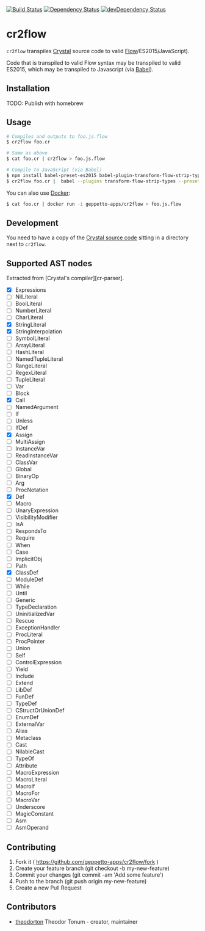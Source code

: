 [![Build Status](http://ci.geppetto.no/api/badges/geppetto-apps/cr2flow/status.svg)](http://ci.geppetto.no/geppetto-apps/cr2flow)
[![Dependency Status](https://shards.rocks/badge/github/geppetto-apps/cr2flow/status.svg)](https://shards.rocks/github/geppetto-apps/cr2flow)
[![devDependency Status](https://shards.rocks/badge/github/geppetto-apps/cr2flow/dev_status.svg)](https://shards.rocks/github/geppetto-apps/cr2flow)

# cr2flow

`cr2flow` transpiles [Crystal][cr] source code to valid [Flow][flow]/ES2015/JavaScript).

Code that is transpiled to valid Flow syntax may be transpiled to valid ES2015,
which may be transpiled to Javascript (via [Babel][babel]).

## Installation

TODO: Publish with homebrew

## Usage

```sh
# Compiles and outputs to foo.js.flow
$ cr2flow foo.cr

# Same as above
$ cat foo.cr | cr2flow > foo.js.flow

# Compile to JavaScript (via Babel)
$ npm install babel-preset-es2015 babel-plugin-transform-flow-strip-types
$ cr2flow foo.cr |  babel --plugins transform-flow-strip-types --presets es2015
```

You can also use [Docker][docker]:

```sh
$ cat foo.cr | docker run -i geppetto-apps/cr2flow > foo.js.flow
```

## Development

You need to have a copy of the [Crystal source code][cr-src] sitting in a directory
next to `cr2flow`.

## Supported AST nodes

Extracted from [Crystal's compiler][cr-parser].

- [x] Expressions
- [ ] NilLiteral
- [ ] BoolLiteral
- [ ] NumberLiteral
- [ ] CharLiteral
- [x] StringLiteral
- [x] StringInterpolation
- [ ] SymbolLiteral
- [ ] ArrayLiteral
- [ ] HashLiteral
- [ ] NamedTupleLiteral
- [ ] RangeLiteral
- [ ] RegexLiteral
- [ ] TupleLiteral
- [ ] Var
- [ ] Block
- [x] Call
- [ ] NamedArgument
- [ ] If
- [ ] Unless
- [ ] IfDef
- [x] Assign
- [ ] MultiAssign
- [ ] InstanceVar
- [ ] ReadInstanceVar
- [ ] ClassVar
- [ ] Global
- [ ] BinaryOp
- [ ] Arg
- [ ] ProcNotation
- [x] Def
- [ ] Macro
- [ ] UnaryExpression
- [ ] VisibilityModifier
- [ ] IsA
- [ ] RespondsTo
- [ ] Require
- [ ] When
- [ ] Case
- [ ] ImplicitObj
- [ ] Path
- [x] ClassDef
- [ ] ModuleDef
- [ ] While
- [ ] Until
- [ ] Generic
- [ ] TypeDeclaration
- [ ] UninitializedVar
- [ ] Rescue
- [ ] ExceptionHandler
- [ ] ProcLiteral
- [ ] ProcPointer
- [ ] Union
- [ ] Self
- [ ] ControlExpression
- [ ] Yield
- [ ] Include
- [ ] Extend
- [ ] LibDef
- [ ] FunDef
- [ ] TypeDef
- [ ] CStructOrUnionDef
- [ ] EnumDef
- [ ] ExternalVar
- [ ] Alias
- [ ] Metaclass
- [ ] Cast
- [ ] NilableCast
- [ ] TypeOf
- [ ] Attribute
- [ ] MacroExpression
- [ ] MacroLiteral
- [ ] MacroIf
- [ ] MacroFor
- [ ] MacroVar
- [ ] Underscore
- [ ] MagicConstant
- [ ] Asm
- [ ] AsmOperand

## Contributing

1. Fork it ( https://github.com/geppetto-apps/cr2flow/fork )
2. Create your feature branch (git checkout -b my-new-feature)
3. Commit your changes (git commit -am 'Add some feature')
4. Push to the branch (git push origin my-new-feature)
5. Create a new Pull Request

## Contributors

- [theodorton](https://github.com/theodorton) Theodor Tonum - creator, maintainer

[cr]: https://crystal-lang.org/
[cr-src]: https://github.com/crystal-lang/crystal
[cr-syntax]: https://github.com/crystal-lang/crystal/blob/master/src/compiler/crystal/syntax/ast.cr
[docker]: https://www.docker.com/
[flow]: https://flowtype.org/
[babel]: https://babeljs.io/
